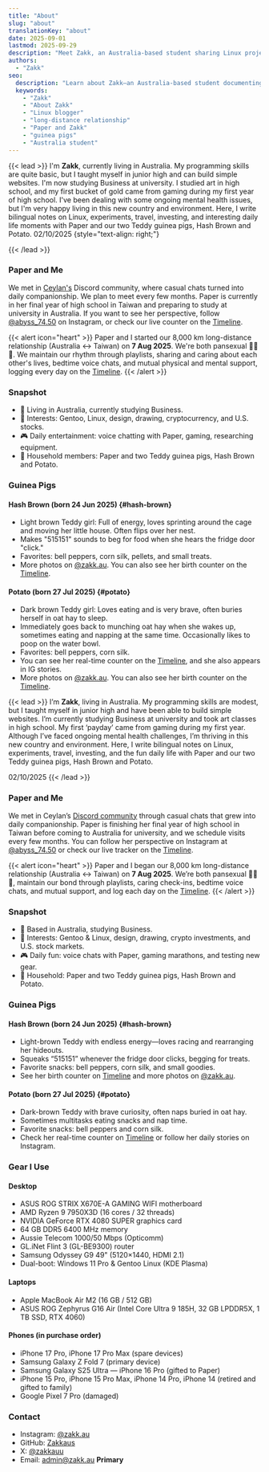 ```yaml
---
title: "About"
slug: "about"
translationKey: "about"
date: 2025-09-01
lastmod: 2025-09-29
description: "Meet Zakk, an Australia-based student sharing Linux projects, long-distance life with Paper, and guinea pig stories."
authors:
  - "Zakk"
seo:
  description: "Learn about Zakk—an Australia-based student documenting Gentoo Linux experiments, long-distance life with Paper, and the daily adventures of two guinea pigs."
  keywords:
    - "Zakk"
    - "About Zakk"
    - "Linux blogger"
    - "long-distance relationship"
    - "Paper and Zakk"
    - "guinea pigs"
    - "Australia student"
---
```


{{< lead >}}
I'm **Zakk**, currently living in Australia. My programming skills are quite basic, but I taught myself in junior high and can build simple websites. I'm now studying Business at university. I studied art in high school, and my first bucket of gold came from gaming during my first year of high school. I've been dealing with some ongoing mental health issues, but I'm very happy living in this new country and environment. Here, I write bilingual notes on Linux, experiments, travel, investing, and interesting daily life moments with Paper and our two Teddy guinea pigs, Hash Brown and Potato.
02/10/2025 {style="text-align: right;"}

{{< /lead >}}

### Paper and Me
We met in [Ceylan's](https://www.youtube.com/@xilanceylan) Discord community, where casual chats turned into daily companionship. We plan to meet every few months. Paper is currently in her final year of high school in Taiwan and preparing to study at university in Australia. If you want to see her perspective, follow [@abyss_74.50](https://www.instagram.com/abyss_74.50/) on Instagram, or check our live counter on the [Timeline](/timeline/#couple).

{{< alert icon="heart" >}}
Paper and I started our 8,000 km long-distance relationship (Australia ↔ Taiwan) on **7 Aug 2025**. We're both pansexual 🩷💛🩵. We maintain our rhythm through playlists, sharing and caring about each other's lives, bedtime voice chats, and mutual physical and mental support, logging every day on the [Timeline](/timeline/#couple).
{{< /alert >}}

### Snapshot
- 📍 Living in Australia, currently studying Business.
- 🧠 Interests: Gentoo, Linux, design, drawing, cryptocurrency, and U.S. stocks.
- 🎮 Daily entertainment: voice chatting with Paper, gaming, researching equipment.
- 🐹 Household members: Paper and two Teddy guinea pigs, Hash Brown and Potato.

### Guinea Pigs
#### Hash Brown (born 24 Jun 2025) {#hash-brown}
- Light brown Teddy girl: Full of energy, loves sprinting around the cage and moving her little house. Often flips over her nest.
- Makes "515151" sounds to beg for food when she hears the fridge door "click."
- Favorites: bell peppers, corn silk, pellets, and small treats.
- More photos on [@zakk.au](https://www.instagram.com/zakk.au/). You can also see her birth counter on the [Timeline](/timeline/#hash-brown).

#### Potato (born 27 Jul 2025) {#potato}
- Dark brown Teddy girl: Loves eating and is very brave, often buries herself in oat hay to sleep.
- Immediately goes back to munching oat hay when she wakes up, sometimes eating and napping at the same time. Occasionally likes to poop on the water bowl.
- Favorites: bell peppers, corn silk.
- You can see her real-time counter on the [Timeline](/timeline/#potato), and she also appears in IG stories.
- More photos on [@zakk.au](https://www.instagram.com/zakk.au/). You can also see her birth counter on the [Timeline](/timeline/#potato).

{{< lead >}}
I’m **Zakk**, living in Australia. My programming skills are modest, but I taught myself in junior high and have been able to build simple websites. I’m currently studying Business at university and took art classes in high school. My first ‘payday’ came from gaming during my first year. Although I’ve faced ongoing mental health challenges, I’m thriving in this new country and environment. Here, I write bilingual notes on Linux, experiments, travel, investing, and the fun daily life with Paper and our two Teddy guinea pigs, Hash Brown and Potato.

02/10/2025
{{< /lead >}}

### Paper and Me
We met in Ceylan’s [Discord community](https://www.youtube.com/@xilanceylan) through casual chats that grew into daily companionship. Paper is finishing her final year of high school in Taiwan before coming to Australia for university, and we schedule visits every few months. You can follow her perspective on Instagram at [@abyss_74.50](https://www.instagram.com/abyss_74.50/) or check our live tracker on the [Timeline](/timeline/#couple).

{{< alert icon="heart" >}}
Paper and I began our 8,000 km long-distance relationship (Australia ↔ Taiwan) on **7 Aug 2025**. We’re both pansexual 🩷💛🩵, maintain our bond through playlists, caring check-ins, bedtime voice chats, and mutual support, and log each day on the [Timeline](/timeline/#couple).
{{< /alert >}}

### Snapshot
- 📍 Based in Australia, studying Business.
- 🧠 Interests: Gentoo & Linux, design, drawing, crypto investments, and U.S. stock markets.
- 🎮 Daily fun: voice chats with Paper, gaming marathons, and testing new gear.
- 🐹 Household: Paper and two Teddy guinea pigs, Hash Brown and Potato.

### Guinea Pigs
#### Hash Brown (born 24 Jun 2025) {#hash-brown}
- Light-brown Teddy with endless energy—loves racing and rearranging her hideouts.
- Squeaks “515151” whenever the fridge door clicks, begging for treats.
- Favorite snacks: bell peppers, corn silk, and small goodies.
- See her birth counter on [Timeline](/timeline/#hash-brown) and more photos on [@zakk.au](https://www.instagram.com/zakk.au/).

#### Potato (born 27 Jul 2025) {#potato}
- Dark-brown Teddy with brave curiosity, often naps buried in oat hay.
- Sometimes multitasks eating snacks and nap time.
- Favorite snacks: bell peppers and corn silk.
- Check her real-time counter on [Timeline](/timeline/#potato) or follow her daily stories on Instagram.

### Gear I Use
#### Desktop
- ASUS ROG STRIX X670E-A GAMING WIFI motherboard
- AMD Ryzen 9 7950X3D (16 cores / 32 threads)
- NVIDIA GeForce RTX 4080 SUPER graphics card
- 64 GB DDR5 6400 MHz memory
- Aussie Telecom 1000/50 Mbps (Opticomm)
- GL.iNet Flint 3 (GL-BE9300) router
- Samsung Odyssey G9 49" (5120×1440, HDMI 2.1)
- Dual-boot: Windows 11 Pro & Gentoo Linux (KDE Plasma)

#### Laptops
- Apple MacBook Air M2 (16 GB / 512 GB)
- ASUS ROG Zephyrus G16 Air (Intel Core Ultra 9 185H, 32 GB LPDDR5X, 1 TB SSD, RTX 4060)

#### Phones (in purchase order)
- iPhone 17 Pro, iPhone 17 Pro Max (spare devices)
- Samsung Galaxy Z Fold 7 (primary device)
- Samsung Galaxy S25 Ultra
— iPhone 16 Pro (gifted to Paper)
- iPhone 15 Pro, iPhone 15 Pro Max, iPhone 14 Pro, iPhone 14 (retired and gifted to family)
- Google Pixel 7 Pro (damaged)

### Contact
- Instagram: [@zakk.au](https://www.instagram.com/zakk.au/)
- GitHub: [Zakkaus](https://github.com/Zakkaus)
- X: [@zakkauu](https://x.com/zakkauu)
- Email: [admin@zakk.au](mailto:admin@zakk.au) **Primary**